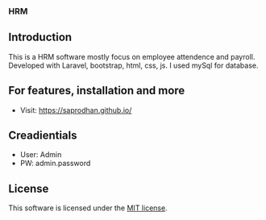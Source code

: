 ### HRM
## Introduction

This is a HRM software mostly focus on employee attendence and payroll. Developed with Laravel, bootstrap, html, css, js. I used mySql for database.

## For features, installation and more 
 - Visit: https://saprodhan.github.io/ 



## Creadientials

- User: Admin
- PW: admin.password


## License

This software is licensed under the [MIT license](https://opensource.org/licenses/MIT).



